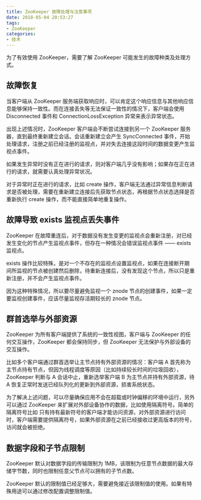 ```yaml
---
title: ZooKeeper 故障处理与注意事项
date: 2018-05-04 20:53:27
tags:
- ZooKeeper
categories:
- 技术
---
```


为了有效使用 ZooKeeper，需要了解 ZooKeeper 可能发生的故障种类及处理方式。





<!-- more -->

## 故障恢复

当客户端从 ZooKeeper 服务端获取响应时，可以肯定这个响应信息与其他响应信息能够保持一致性。而在连接丢失等无法保证一致性的情况下，客户端会使用 Disconnected 事件和 ConnectionLossException 异常来表示异常状态。

出现上述情况时，ZooKeeper 客户端会不断尝试连接到另一个 ZooKeeper 服务器，直到最终重新建立会话。会话重新建立会产生 SyncConnected 事件，开始处理请求，注册之前已经注册的监视点，并对失去连接这段时间的数据变更产生监视点事件。

如果发生异常时没有正在进行的请求，则对客户端几乎没有影响；如果存在正在进行的请求，就需要认真处理异常状况。

对于异常时正在进行的请求，比如 create 操作，客户端无法通过异常信息判断请求是否被处理，需要在重新建立连接后先获取节点状态，再根据节点状态选择是否重新执行 create 操作，而不能直接简单地重复操作。



## 故障导致 exists 监视点丢失事件

ZooKeeper 在故障重连后，对于数据没有发生变更的监视点会重新注册，对已经发生变化的节点产生监视点事件，但存在一种情况会错误监视点事件 —— exists 监视点。

exists 操作比较特殊，是对一个不存在的监视点设置监视点，如果在连接断开期间所监视的节点被创建然后删除，待重新连接后，没有发现这个节点，所以只是重新注册，并不会产生监视点事件。

因为这种特殊情况，所以要尽量避免监视一个 znode 节点的创建事件，如果一定要监视创建事件，应该尽量监视存活期较长的 znode 节点。



## 群首选举与外部资源

ZooKeeper 为所有客户端提供了系统的一致性视图，客户端与 ZooKeeper 的任何交互操作，ZooKeeper 都会保持同步，但 ZooKeeper 无法保护与外部设备的交互操作。

比如多个客户端通过群首选举让主节点持有外部资源的情况：客户端 A 首先称为主节点持有节点，但因为线程调度等原因（比如持续较长时间的垃圾回收），ZooKeeper 判断与 A 会话中止，重新选举客户端 B 为主节点并持有外部资源，待 A 恢复正常时发送已经队列化的更新到外部资源，损害系统状态。

为了解决上述问题，可以尽量确保应用不会在超载或时钟偏移的环境中运行，另外可以通过 ZooKeeper 来扩展对外部设备协作的数据，比如使用隔离符号。简单的隔离符号比如 只有持有最新符号的客户端才能访问资源，对外部资源进行访问时，客户端需要提供隔离符号，如果外部资源在之前已经接收过更高版本的符号，访问就会被拒绝。



## 数据字段和子节点限制

ZooKeeper 默认对数据字段的传输限制为 1MB，该限制为任意节点数据的最大存储字节数，同时也限制任意父节点可以拥有的子节点数。

ZooKeeper 默认的限制值已经足够大，需要避免接近该限制值的使用。如果有特殊用途可以通过修改配置调整限制值。